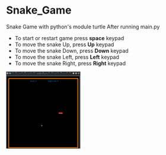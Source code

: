 # Snake_Game
Snake Game with python's module turtle
After running main.py
- To start or restart game press **space** keypad
- To move the snake Up, press **Up** keypad
- To move the snake Down, press **Down** keypad
- To move the snake Left, press **Left** keypad
- To move the snake Right, press **Right** keypad


<img src="Snake_game.png" alt="image not found" width="200px"/>
